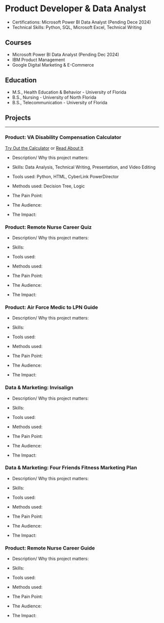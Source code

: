 # Product Developer & Data Analyst

- Certifications: Microsoft Power BI Data Analyst (Pending Dece 2024)
- Technical Skills: Python, SQL, Microsoft Excel, Technical Writing

## Courses
- Microsoft Power BI Data Analyst (Pending Dec 2024)
- IBM Product Management
- Google Digital Marketing & E-Commerce

## Education
- M.S., Health Education & Behavior - University of Florida
- B.S., Nursing - University of North Florida
- B.S., Telecommunication - University of Florida


## Projects
--------------------------------------------------------
### Product: VA Disability Compensation Calculator

[Try Out the Calculator](http://127.0.0.1:5000/) or [Read About It](https://www.zhadaray.com/post/va-disability-guide)

- Description/ Why this project matters:  

- Skills: Data Analysis, Technical Writing, Presentation, and Video Editing
- Tools used: Python, HTML, CyberLink PowerDirector
- Methods used: Decision Tree, Logic

- The Pain Point: 
- The Audience:
- The Impact:


### Product: Remote Nurse Career Quiz
- Description/ Why this project matters:  

- Skills: 
- Tools used: 
- Methods used: 

- The Pain Point: 
- The Audience:
- The Impact:


### Product: Air Force Medic to LPN Guide
- Description/ Why this project matters:  

- Skills: 
- Tools used: 
- Methods used: 

- The Pain Point: 
- The Audience:
- The Impact:


### Data & Marketing: Invisalign
- Description/ Why this project matters:  

- Skills: 
- Tools used: 
- Methods used: 

- The Pain Point: 
- The Audience:
- The Impact:


### Data & Marketing: Four Friends Fitness Marketing Plan
- Description/ Why this project matters:  

- Skills: 
- Tools used: 
- Methods used: 

- The Pain Point: 
- The Audience:
- The Impact:


### Product: Remote Nurse Career Guide
- Description/ Why this project matters:  

- Skills: 
- Tools used: 
- Methods used: 

- The Pain Point: 
- The Audience:
- The Impact:

